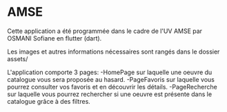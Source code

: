 # AMSE
Cette application a été programmée dans le cadre de l'UV AMSE par OSMANI Sofiane en flutter (dart).

Les images et autres informations nécessaires sont rangés dans le dossier assets/

L'application comporte 3 pages:
    -HomePage sur laquelle une oeuvre du catalogue vous sera proposée au hasard.
    -PageFavoris sur laquelle vous pourrez consulter vos favoris et en découvrir les détails.
    -PageRecherche sur laquelle vous pourrez rechercher si une oeuvre est présente dans le catalogue grâce à des filtres.